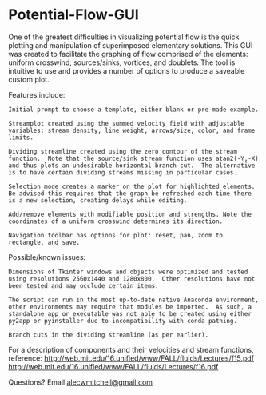 # Potential-Flow-GUI
One of the greatest difficulties in visualizing potential flow is the quick plotting and manipulation of superimposed elementary solutions.  This GUI was created to facilitate the graphing of flow comprised of the elements: uniform crosswind, sources/sinks, vortices, and doublets.  The tool is intuitive to use and provides a number of options to produce a saveable custom plot.


  Features include:
  
    Initial prompt to choose a template, either blank or pre-made example.
    
    Streamplot created using the summed velocity field with adjustable variables: stream density, line weight, arrows/size, color, and frame limits.
    
    Dividing streamline created using the zero contour of the stream function.  Note that the source/sink stream function uses atan2(-Y,-X) and thus plots an undesirable horizontal branch cut.  The alternative is to have certain dividing streams missing in particular cases.
    
    Selection mode creates a marker on the plot for highlighted elements.  Be advised this requires that the graph be refreshed each time there is a new selection, creating delays while editing.
    
    Add/remove elements with modifiable position and strengths. Note the coordinates of a uniform crosswind determines its direction.
    
    Navigation toolbar has options for plot: reset, pan, zoom to rectangle, and save.
 
 
  Possible/known issues:
  
    Dimensions of Tkinter windows and objects were optimized and tested using resolutions 2560x1440 and 1280x800.  Other resolutions have not been tested and may occlude certain items.
    
    The script can run in the most up-to-date native Anaconda environment, other environments may require that modules be imported.  As such, a standalone app or executable was not able to be created using either py2app or pyinstaller due to incompatibility with conda pathing.
    
    Branch cuts in the dividing streamline (as per earlier).
    
    
For a description of components and their velocities and stream functions, reference:
http://web.mit.edu/16.unified/www/FALL/fluids/Lectures/f15.pdf
http://web.mit.edu/16.unified/www/FALL/fluids/Lectures/f16.pdf

Questions? Email alecwmitchell@gmail.com
    
